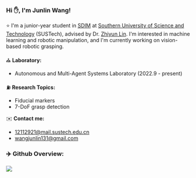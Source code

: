 ### Hi ✋, I'm Junlin Wang! 

⭐ I'm a junior-year student in [SDIM](https://sdim.sustech.edu.cn/) at [Southern University of Science and Technology](https://www.sustech.edu.cn/en/) (SUSTech), advised by Dr. [Zhiyun Lin](https://scholar.google.com/citations?user=ic9y2dIAAAAJ&hl=zh-CN&oi=ao). I'm interested in machine learning and robotic manipulation, and I'm currently working on vision-based robotic grasping.

⛪ **Laboratory:**
-  Autonomous and Multi-Agent Systems Laboratory (2022.9 - present)

⛽ **Research Topics:**
- Fiducial markers
- 7-DoF grasp detection

✉️ **Contact me:**
- 12112921@mail.sustech.edu.cn
- wangjunlin131@gmail.com

### ‍✈️ Github Overview:
 
[![](https://github-readme-stats.vercel.app/api/top-langs/?username=HenryWJL&layout=compact)](https://github.com/HenryWJL/github-readme-stats)



